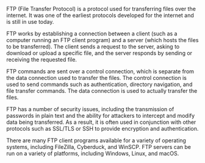 FTP (File Transfer Protocol) is a protocol used for transferring files over the internet. It was one of the earliest protocols developed for the internet and is still in use today.

FTP works by establishing a connection between a client (such as a computer running an FTP client program) and a server (which hosts the files to be transferred). The client sends a request to the server, asking to download or upload a specific file, and the server responds by sending or receiving the requested file.

FTP commands are sent over a control connection, which is separate from the data connection used to transfer the files. The control connection is used to send commands such as authentication, directory navigation, and file transfer commands. The data connection is used to actually transfer the files.

FTP has a number of security issues, including the transmission of passwords in plain text and the ability for attackers to intercept and modify data being transferred. As a result, it is often used in conjunction with other protocols such as SSL/TLS or SSH to provide encryption and authentication.

There are many FTP client programs available for a variety of operating systems, including FileZilla, Cyberduck, and WinSCP. FTP servers can be run on a variety of platforms, including Windows, Linux, and macOS.
